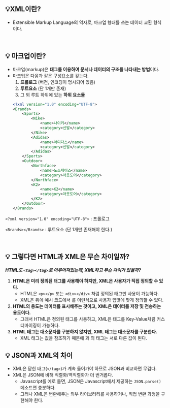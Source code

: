 ## 💡XML이란?
- Extensible Markup Language의 약자로, 마크업 형태를 쓰는 데이터 교환 형식이다.

<br>

## 💡 마크업이란?
- 마크업(markup)은 **태그를 이용하여 문서나 데이터의 구조를 나타내는 방법**이다.
- 마크업은 다음과 같은 구성요소를 갖는다.
    1. **프롤로그** (버전, 인코딩이 명시되어 있음)
    2. **루트요소** (단 1개만 존재)
    3. 그 외 루트 하위에 있는 **하위 요소들**
    ```xml
    <?xml version="1.0" encoding="UTF-8">
    <Brands>
        <Sports>
            <Nike>
                <name>나이키</name>
                <category>신발</category>
            </Nike>
            <Adidas>
                <name>아디다스</name>
                <category>신발</category>
            </Adidas>
        </Sports>
        <Outdoor>
            <Northface>
                <name>노스페이스</name>
                <category>아웃도어</category>
            </Northface>
            <K2>
                <name>K2</name>
                <category>아웃도어</category>
            </K2>
        </Outdoor>
    </Brands>
    ```
`<?xml version="1.0" encoding="UTF-8">` : 프롤로그

`<Brands></Brands>` : 루트요소 (단 1개만 존재해야 한다.)

<br>

## 💡 그렇다면 HTML과 XML은 무슨 차이일까?

_**HTML도 `<tag></tag>`로 이루어져있는데, XML하고 무슨 차이가 있을까?**_

1. **HTML은 미리 정의된 태그를 사용해야 하지만, XML은 사용자가 직접 정의할 수 있다.**
    - HTML은 `<p></p>` 또는 `<div></div>` 처럼 정의된 태그만 사용이 가능하다.
    - XML은 위에 예시 코드에서 <Brands>를 <BrandNameList> 이런식으로 사용자 입맛에 맞게 정의할 수 있다.
2. **HTML의 용도는 데이터를 표시해주는 것이고, XML은 데이터를 저장 및 전송하는 용도이다.**
    - 그래서 HTML은 정의된 태그를 사용하고, XML은 태그를 Key-Value처럼 커스터마이징이 가능하다.
3. **HTML 태그는 대소문자를 구분하지 않지만, XML 태그는 대소문자를 구분한다.**
    - XML 태그는 값을 참조하기 때문에 <book>과 <Book>의 태그는 서로 다른 값이 된다.

## 💡 JSON과 XML의 차이

- XML은 닫힌 태그(`</tag>`)가 계속 들어가야 하므로 JSON과 비교하면 무겁다.
- XML은 JSON에 비해 직렬화/역직렬화가 더 번거롭다.
    - Javascript를 예로 들면, JSON은 Javascript에서 제공하는 `JSON.parse()` 메소드면 충분하다.
    - 그러나 XML은 변환해주는 외부 라이브러리를 사용하거나, 직접 변환 과정을 구현해야 한다.